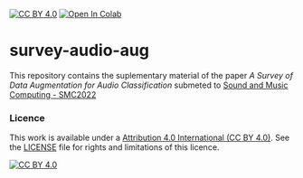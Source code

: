 [![CC BY 4.0][cc-by-shield]][cc-by] <a href="https://colab.research.google.com/github/lucas-fpaiva/survey-audio-aug/blob/main/survey_aug.ipynb" target="_parent"><img src="https://colab.research.google.com/assets/colab-badge.svg" alt="Open In Colab"/></a>

# survey-audio-aug
This repository contains the suplementary material of the paper *A Survey of Data Augmentation for Audio Classification* submeted to [Sound and Music Computing - SMC2022](https://smc22.grame.fr/calls.html#paper-call)

### Licence
This work is available under a [Attribution 4.0 International (CC BY 4.0)][cc-by]. See the [LICENSE](https://github.com/lucas-fpaiva/survey-audio-aug/blob/main/LICENCE.md) file for rights and limitations of this licence.

[![CC BY 4.0][cc-by-image]][cc-by]

[cc-by]: http://creativecommons.org/licenses/by/4.0/
[cc-by-image]: https://i.creativecommons.org/l/by/4.0/88x31.png
[cc-by-shield]: https://img.shields.io/badge/License-CC%20BY%204.0-lightgrey.svg
